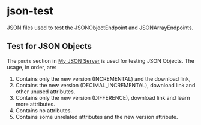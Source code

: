 # json-test
JSON files used to test the JSONObjectEndpoint and JSONArrayEndpoints.

## Test for JSON Objects

The `posts` section in [My JSON Server](https://my-json-server.typicode.com/aau-test/json-test) is used for testing JSON Objects. The usage, in order, are:
1. Contains only the new version (INCREMENTAL) and the download link,
2. Contains the new version (DECIMAL_INCREMENTAL), download link and other unused attributes.
3. Contains only the new version (DIFFERENCE), download link and learn more attributes.
4. Contains no attributes.
5. Contains some unrelated attributes and the new version attribute.
